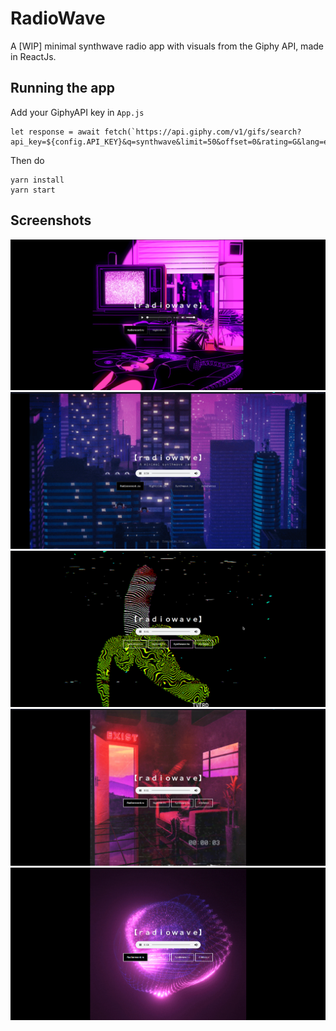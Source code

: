 # RadioWave
A [WIP] minimal synthwave radio app with visuals from the Giphy API, made in ReactJs.

## Running the app
Add your GiphyAPI key in `App.js`
```
let response = await fetch(`https://api.giphy.com/v1/gifs/search?api_key=${config.API_KEY}&q=synthwave&limit=50&offset=0&rating=G&lang=en`)

```
Then do
```
yarn install
yarn start
```
## Screenshots
<img src="screenshots/4.png"/>
<img src="screenshots/5.png"/>
<img src="screenshots/1.png"/>
<img src="screenshots/2.png"/>
<img src="screenshots/3.png"/>
